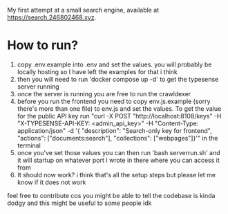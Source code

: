 My first attempt at a small search engine, available at https://search.246802468.xyz.

# How to run?
1. copy .env.example into .env and set the values. you will probably be locally hosting so I have left the examples for that i think
2. then you will need to run 'docker compose up -d' to get the typesense server running
3. once the server is running you are free to run the crawldexer
4. before you run the frontend you need to copy env.js.example (sorry there's more than one file) to env.js and set the values. To get the value for the public API key run "curl -X POST "http://localhost:8108/keys" -H "X-TYPESENSE-API-KEY: <admin_api_key>" -H "Content-Type: application/json" -d '{ "description": "Search-only key for frontend", "actions": ["documents:search"], "collections": ["webpages"]}'" in the terminal
5. once you've set those values you can then run 'bash serverrun.sh' and it will startup on whatever port I wrote in there where you can access it from
6. It should now work? i think that's all the setup steps but please let me know if it does not work

feel free to contribute cos you might be able to tell the codebase is kinda dodgy and this might be useful to some people idk 
